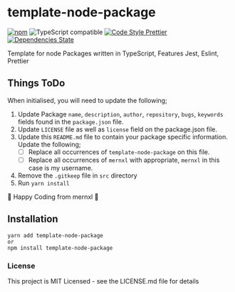 # template-node-package
[![npm](https://img.shields.io/npm/v/template-node-package.svg)](https://www.npmjs.com/package/template-node-package)
![TypeScript compatible](https://img.shields.io/badge/typescript-compatible-brightgreen.svg)
[![Code Style Prettier](https://img.shields.io/badge/code_style-prettier-ff69b4.svg?style=flat-square)](https://github.com/prettier/prettier)
[![Dependencies State](https://david-dm.org/mernxl/template-node-package.svg)](https://david-dm.org/mernxl/template-node-package)

Template for node Packages written in TypeScript, Features Jest, Eslint, Prettier

## Things ToDo
When initialised, you will need to update the following;
1. Update Package `name`, `description`, `author`, `repository`, `bugs`, `keywords` fields found in the `package.json` file.
1. Update `LICENSE` file as well as `license` field on the package.json file.
1. Update this `README.md` file to contain your package specific information. Update the following;
   - [ ] Replace all occurrences of `template-node-package` on this file.
   - [ ] Replace all occurrences of `mernxl` with appropriate, `mernxl` in this case is my username.
1. Remove the `.gitkeep` file in `src` directory
1. Run `yarn install`

🚀 Happy Coding from mernxl 🚀

## Installation
```
yarn add template-node-package
or
npm install template-node-package
```

### License
This project is MIT Licensed - see the LICENSE.md file for details

